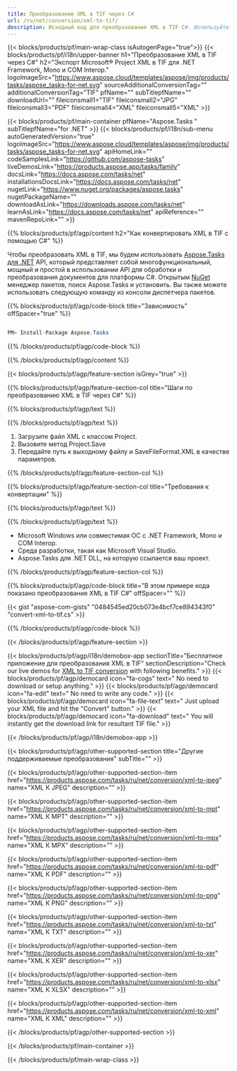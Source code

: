 ```yaml
---
title: Преобразование XML в TIF через C# 
url: /ru/net/conversion/xml-to-tif/ 
description: Исходный код для преобразования XML в TIF C#. Используйте пример кода API для пакетного преобразования файлов XML в TIF в VB.NET Asp.NET или любом приложении на основе .NET.
---
```


{{< blocks/products/pf/main-wrap-class isAutogenPage="true">}}
{{< blocks/products/pf/i18n/upper-banner h1="Преобразование XML в TIF через C#" h2="Экспорт Microsoft® Project XML в TIF для .NET Framework, Mono и COM Interop." logoImageSrc="https://www.aspose.cloud/templates/aspose/img/products/tasks/aspose_tasks-for-net.svg" sourceAdditionalConversionTag="" additionalConversionTag="TIF" pfName="" subTitlepfName="" downloadUrl="" fileiconsmall1="TIF" fileiconsmall2="JPG" fileiconsmall3="PDF" fileiconsmall4="XML" fileiconsmall5="XML" >}}

{{< blocks/products/pf/main-container pfName="Aspose.Tasks " subTitlepfName="for .NET" >}}
{{< blocks/products/pf/i18n/sub-menu autoGeneratedVersion="true" logoImageSrc="https://www.aspose.cloud/templates/aspose/img/products/tasks/aspose_tasks-for-net.svg" apiHomeLink="" codeSamplesLink="https://github.com/aspose-tasks" liveDemosLink="https://products.aspose.app/tasks/family" docsLink="https://docs.aspose.com/tasks/net" installationsDocsLink="https://docs.aspose.com/tasks/net" nugetLink="https://www.nuget.org/packages/aspose.tasks" nugetPackageName="" downloadAsLink="https://downloads.aspose.com/tasks/net" learnAsLink="https://docs.aspose.com/tasks/net" apiReference="" mavenRepoLink="" >}}

{{% blocks/products/pf/agp/content h2="Как конвертировать XML в TIF с помощью C#" %}}

Чтобы преобразовать XML в TIF, мы будем использовать
 [Aspose.Tasks для .NET](https://products.aspose.com/tasks/net)
 API, который представляет собой многофункциональный, мощный и простой в использовании API для обработки и преобразования документов для платформы C#. Открытым
 [NuGet](https://www.nuget.org/packages/aspose.tasks)
 менеджер пакетов, поиск
 Aspose.Tasks
 и установить. Вы также можете использовать следующую команду из консоли диспетчера пакетов.

{{% blocks/products/pf/agp/code-block title="Зависимость" offSpacer="true" %}}

```cs

PM> Install-Package Aspose.Tasks

```

{{% /blocks/products/pf/agp/code-block %}}

{{% /blocks/products/pf/agp/content %}}

{{< blocks/products/pf/agp/feature-section isGrey="true" >}}

{{% blocks/products/pf/agp/feature-section-col title="Шаги по преобразованию XML в TIF через C#" %}}

{{% blocks/products/pf/agp/text %}}

{{% /blocks/products/pf/agp/text %}}

1. Загрузите файл XML с классом Project.
1. Вызовите метод Project.Save
1. Передайте путь к выходному файлу и SaveFileFormat.XML в качестве параметров.

{{% /blocks/products/pf/agp/feature-section-col %}}

{{% blocks/products/pf/agp/feature-section-col title="Требования к конвертации" %}}

{{% blocks/products/pf/agp/text %}}

{{% /blocks/products/pf/agp/text %}}

- Microsoft Windows или совместимая ОС с .NET Framework, Mono и COM Interop.
- Среда разработки, такая как Microsoft Visual Studio.
- Aspose.Tasks для .NET DLL, на которую ссылается ваш проект.

{{% /blocks/products/pf/agp/feature-section-col %}}

{{% blocks/products/pf/agp/code-block title="В этом примере кода показано преобразование XML в TIF C#" offSpacer="" %}}

{{< gist "aspose-com-gists" "0484545ed20cb073e4bcf7ce894343f0" "convert-xml-to-tif.cs" >}}

{{% /blocks/products/pf/agp/code-block %}}

{{< /blocks/products/pf/agp/feature-section >}}

<!-- aboutfile Starts -->

{{< blocks/products/pf/agp/i18n/demobox-app sectionTitle="Бесплатное приложение для преобразования XML в TIF" sectionDescription="Check our live demos for [XML to TIF conversion](https://products.aspose.app/tasks/conversion/xml-to-tif) with following benefits." >}}
        {{< blocks/products/pf/agp/democard icon="fa-cogs" text=" No need to download or setup anything." >}}
        {{< blocks/products/pf/agp/democard icon="fa-edit" text=" No need to write any code." >}}
        {{< blocks/products/pf/agp/democard icon="fa-file-text" text=" Just upload your XML file and hit the \"Convert\" button." >}}
        {{< blocks/products/pf/agp/democard icon="fa-download" text=" You will instantly get the download link for resultant TIF file." >}}

{{< /blocks/products/pf/agp/i18n/demobox-app >}}

<!-- aboutfile Ends -->

{{< blocks/products/pf/agp/other-supported-section title="Другие поддерживаемые преобразования" subTitle="" >}}

{{< blocks/products/pf/agp/other-supported-section-item href="https://products.aspose.com/tasks/ru/net/conversion/xml-to-jpeg" name="XML К JPEG" description="" >}}

{{< blocks/products/pf/agp/other-supported-section-item href="https://products.aspose.com/tasks/ru/net/conversion/xml-to-mpt" name="XML К MPT" description="" >}}

{{< blocks/products/pf/agp/other-supported-section-item href="https://products.aspose.com/tasks/ru/net/conversion/xml-to-mpx" name="XML К MPX" description="" >}}

{{< blocks/products/pf/agp/other-supported-section-item href="https://products.aspose.com/tasks/ru/net/conversion/xml-to-pdf" name="XML К PDF" description="" >}}

{{< blocks/products/pf/agp/other-supported-section-item href="https://products.aspose.com/tasks/ru/net/conversion/xml-to-png" name="XML К PNG" description="" >}}

{{< blocks/products/pf/agp/other-supported-section-item href="https://products.aspose.com/tasks/ru/net/conversion/xml-to-txt" name="XML К TXT" description="" >}}

{{< blocks/products/pf/agp/other-supported-section-item href="https://products.aspose.com/tasks/ru/net/conversion/xml-to-xer" name="XML К XER" description="" >}}

{{< blocks/products/pf/agp/other-supported-section-item href="https://products.aspose.com/tasks/ru/net/conversion/xml-to-xlsx" name="XML К XLSX" description="" >}}

{{< blocks/products/pf/agp/other-supported-section-item href="https://products.aspose.com/tasks/ru/net/conversion/xml-to-xml" name="XML К XML" description="" >}}



{{< /blocks/products/pf/agp/other-supported-section >}}

{{< /blocks/products/pf/main-container >}}
    
{{< /blocks/products/pf/main-wrap-class >}}